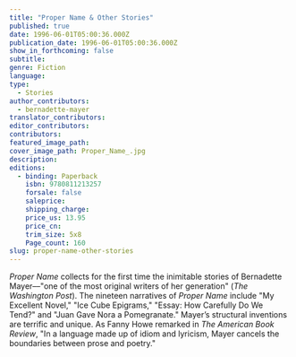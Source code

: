 ```yaml
---
title: "Proper Name & Other Stories"
published: true
date: 1996-06-01T05:00:36.000Z
publication_date: 1996-06-01T05:00:36.000Z
show_in_forthcoming: false
subtitle:
genre: Fiction
language:
type:
  - Stories
author_contributors:
  - bernadette-mayer
translator_contributors:
editor_contributors:
contributors:
featured_image_path:
cover_image_path: Proper_Name_.jpg
description:
editions:
  - binding: Paperback
    isbn: 9780811213257
    forsale: false
    saleprice:
    shipping_charge:
    price_us: 13.95
    price_cn:
    trim_size: 5x8
    Page_count: 160
slug: proper-name-other-stories
---
```


_Proper Name_ collects for the first time the inimitable stories of Bernadette Mayer––"one of the most original writers of her generation" (_The Washington Post_). The nineteen narratives of _Proper Name_ include "My Excellent Novel," "Ice Cube Epigrams," "Essay: How Carefully Do We Tend?" and "Juan Gave Nora a Pomegranate." Mayer’s structural inventions are terrific and unique. As Fanny Howe remarked in _The American Book Review_, "In a language made up of idiom and lyricism, Mayer cancels the boundaries between prose and poetry."

